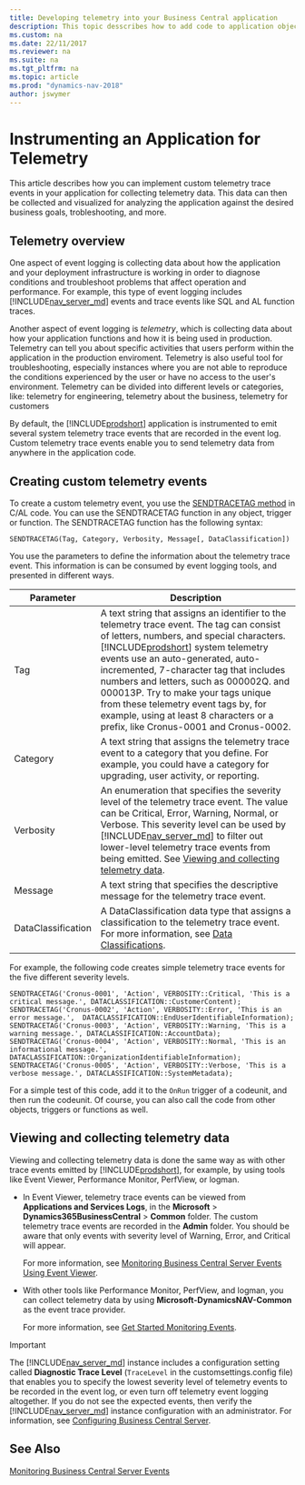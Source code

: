 ```yaml
---
title: Developing telemetry into your Business Central application
description: This topic desscribes how to add code to application objects that enables you to gather telemetry.
ms.custom: na
ms.date: 22/11/2017
ms.reviewer: na
ms.suite: na
ms.tgt_pltfrm: na
ms.topic: article
ms.prod: "dynamics-nav-2018"
author: jswymer
---
```

# Instrumenting an Application for Telemetry
This article describes how you can implement custom telemetry trace events in your application for collecting telemetry data. This data can then be collected and visualized for analyzing the application against the desired business goals, trobleshooting, and more. 

## Telemetry overview
One aspect of event logging is collecting data about how the application and your deployment infrastructure is working in order to diagnose conditions and troubleshoot problems that affect operation and performance. For example, this type of event logging includes [!INCLUDE[nav_server_md](includes/nav_server_md.md)] events and trace events like SQL and AL function traces.

Another aspect of event logging is *telemetry*, which is collecting data about how your application functions and how it is being used in production. Telemetry can tell you about specific activities that users perform within the application in the production enviroment. Telemetry is also useful tool for troubleshooting, especially instances where you are not able to reproduce the conditions experienced by the user or have no access to the user's environment. Telemetry can be divided into different levels or categories, like: telemetry for engineering, telemetry about the business, telemetry for customers

By default, the [!INCLUDE[prodshort](includes/prodshort.md)] application is instrumented to emit several system telemetry trace events that are recorded in the event log. Custom telemetry trace events enable you to send telemetry data from anywhere in the application code. 

## Creating custom telemetry events

To create a custom telemetry event, you use the [SENDTRACETAG method](methods/devenv-sendtracetag-method.md) in C/AL code. You can use the SENDTRACETAG function in any object, trigger or function. The SENDTRACETAG function has the following syntax:

```  
SENDTRACETAG(Tag, Category, Verbosity, Message[, DataClassification])  
```  

You use the parameters to define the information about the telemetry trace event. This information is can be consumed by event logging tools, and presented in different ways.

|Parameter|Description|
|---------|-----------|
|Tag|A text string that assigns an identifier to the telemetry trace event. The tag can consist of letters, numbers, and special characters. [!INCLUDE[prodshort](includes/prodshort.md)] system telemetry events use an auto-generated, auto-incremented, 7-character tag that includes numbers and letters, such as 000002Q. and 000013P. Try to make your tags unique from these telemetry event tags by, for example, using at least 8 characters or a prefix, like Cronus-0001 and Cronus-0002.  |
|Category|A text string that assigns the telemetry trace event to a category that you define. For example, you could have a category for upgrading, user activity, or reporting.|
|Verbosity|An enumeration that specifies the severity level of the telemetry trace event. The value can be Critical, Error, Warning, Normal, or Verbose. This severity level can be used by [!INCLUDE[nav_server_md](includes/nav_server_md.md)] to filter out lower-level telemetry trace events from being emitted. See [Viewing and collecting telemetry data](devenv-instrumenting-application-for-telemetry.md#ViewTelemetry). |
|Message|A text string that specifies the descriptive message for the telemetry trace event.|
|DataClassification|A DataClassification data type that assigns a classification to the telemetry trace event. For more information, see [Data Classifications](devenv-classifying-data.md#DataClassifications).|

For example, the following code creates simple telemetry trace events for the five different severity levels. 

```  
SENDTRACETAG('Cronus-0001', 'Action', VERBOSITY::Critical, 'This is a critical message.', DATACLASSIFICATION::CustomerContent);
SENDTRACETAG('Cronus-0002', 'Action', VERBOSITY::Error, 'This is an error message.',  DATACLASSIFICATION::EndUserIdentifiableInformation);
SENDTRACETAG('Cronus-0003', 'Action', VERBOSITY::Warning, 'This is a warning message.', DATACLASSIFICATION::AccountData);
SENDTRACETAG('Cronus-0004', 'Action', VERBOSITY::Normal, 'This is an informational message.', DATACLASSIFICATION::OrganizationIdentifiableInformation);
SENDTRACETAG('Cronus-0005', 'Action', VERBOSITY::Verbose, 'This is a verbose message.', DATACLASSIFICATION::SystemMetadata);
```  

For a simple test of this code, add it to the `OnRun` trigger of a codeunit, and then run the codeunit. Of course, you can also call the code from other objects, triggers or functions as well.

## <a name="ViewTelemetry"></a>Viewing and collecting telemetry data
Viewing and collecting telemetry data is done the same way as with other trace events emitted by [!INCLUDE[prodshort](includes/prodshort.md)], for example, by using tools like Event Viewer, Performance Monitor, PerfView, or logman.

-   In Event Viewer, telemetry trace events can be viewed from **Applications and Services Logs**, in the **Microsoft** > **Dynamics365BusinessCentral** > **Common** folder. The custom telemetry trace events are recorded in the **Admin**  folder. You should be aware that only events with severity level of Warning, Error, and Critical will appear.

    For more information, see [Monitoring Business Central Server Events Using Event Viewer](../administration/monitor-server-events-in-windows-event-log.md).

-   With other tools like Performance Monitor, PerfView, and logman, you can collect telemetry data by using **Microsoft-DynamicsNAV-Common** as the event trace provider.

    For more information, see [Get Started Monitoring Events](../administration/monitor-server-events.md#GetStartedEvents).

> [!IMPORTANT]  
>  The [!INCLUDE[nav_server_md](includes/nav_server_md.md)] instance includes a configuration setting called **Diagnostic Trace Level** (`TraceLevel` in the customsettings.config file) that enables you to specify the lowest severity level of telemetry events to be recorded in the event log, or even turn off telemetry event logging altogether. If you do not see the expected events, then verify the [!INCLUDE[nav_server_md](includes/nav_server_md.md)] instance configuration with an administrator. For information, see [Configuring Business Central Server](../administration/configure-server-instance.md#General). 

## See Also
[Monitoring Business Central Server Events](../administration/monitor-server-events.md.md)  
